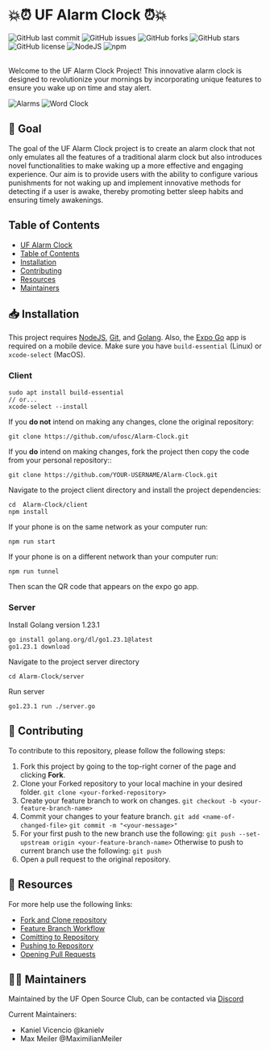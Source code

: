 # 💥⏰ UF Alarm Clock ⏰💥

![GitHub last commit](https://img.shields.io/github/last-commit/ufosc/Alarm-Clock)
![GitHub issues](https://img.shields.io/github/issues/ufosc/Alarm-Clock)
![GitHub forks](https://img.shields.io/github/forks/ufosc/Alarm-Clock)
![GitHub stars](https://img.shields.io/github/stars/ufosc/Alarm-Clock)
![GitHub license](https://img.shields.io/github/license/ufosc/Alarm-Clock)
![NodeJS](https://img.shields.io/badge/node-%3E%3D%2012.0.0-brightgreen)
![npm](https://img.shields.io/npm/v/npm)

<br/>
Welcome to the UF Alarm Clock Project! This innovative alarm clock is designed to revolutionize your mornings by incorporating unique features to ensure you wake up on time and stay alert.

![Alarms](https://github.com/user-attachments/assets/2bd6fc08-7ef1-49ab-bbcd-ae1ad0ae9121)
![Word Clock](https://github.com/user-attachments/assets/51b4c49e-3650-473b-881f-681e7d01a2aa)

## 🚀 Goal

The goal of the UF Alarm Clock project is to create an alarm clock that not only emulates all the features of a traditional alarm clock but also introduces novel functionalities to make waking up a more effective and engaging experience. Our aim is to provide users with the ability to configure various punishments for not waking up and implement innovative methods for detecting if a user is awake, thereby promoting better sleep habits and ensuring timely awakenings.

## Table of Contents

-   [UF Alarm Clock](#uf-alarm-clock)
-   [Table of Contents](#table-of-contents)
-   [Installation](#installation)
-   [Contributing](#contributing)
-   [Resources](#resources)
-   [Maintainers](#maintainers)

## 📥 Installation

This project requires [NodeJS](https://nodejs.org/en/), [Git](https://git-scm.com), and [Golang](https://go.dev/). Also, the [Expo Go](https://play.google.com/store/apps/details?id=host.exp.exponent&hl=en_US&gl=US) app is required on a mobile device. Make sure you have `build-essential` (Linux) or `xcode-select` (MacOS).

### Client

```
sudo apt install build-essential
// or...
xcode-select --install
```

If you **do not** intend on making any changes, clone the original repository:

```
git clone https://github.com/ufosc/Alarm-Clock.git
```

If you **do** intend on making changes, fork the project then copy the code from your personal repository::

```
git clone https://github.com/YOUR-USERNAME/Alarm-Clock.git
```

Navigate to the project client directory and install the project dependencies:

```
cd  Alarm-Clock/client
npm install
```

If your phone is on the same network as your computer run:

```
npm run start
```

If your phone is on a different network than your computer run:

```
npm run tunnel
```

Then scan the QR code that appears on the expo go app.

### Server

Install Golang version 1.23.1

```
go install golang.org/dl/go1.23.1@latest
go1.23.1 download
```

Navigate to the project server directory

```
cd Alarm-Clock/server
```

Run server

```
go1.23.1 run ./server.go
```

## 🤝 Contributing

To contribute to this repository, please follow the following steps:

1. Fork this project by going to the top-right corner of the page and clicking **Fork**.
2. Clone your Forked repository to your local machine in your desired folder.
   `git clone <your-forked-repository>`
3. Create your feature branch to work on changes.
   `git checkout -b <your-feature-branch-name>`
4. Commit your changes to your feature branch.
   `git add <name-of-changed-file>`
   `git commit -m "<your-message>"`
5. For your first push to the new branch use the following:
   `git push --set-upstream origin <your-feature-branch-name>`
   Otherwise to push to current branch use the following:
   `git push`
6. Open a pull request to the original repository.

## 🔗 Resources

For more help use the following links:

-   [Fork and Clone repository](https://docs.github.com/en/pull-requests/collaborating-with-pull-requests/working-with-forks/fork-a-repo)
-   [Feature Branch Workflow](https://www.atlassian.com/git/tutorials/comparing-workflows/feature-branch-workflow)
-   [Comitting to Repository](https://www.atlassian.com/git/tutorials/saving-changes/git-commit#:~:text=Commits%20can%20be%20thought%20of,committed%20to%20the%20local%20repository.)
-   [Pushing to Repository](https://github.com/git-guides/git-push)
-   [Opening Pull Requests](https://docs.github.com/en/pull-requests/collaborating-with-pull-requests/proposing-changes-to-your-work-with-pull-requests/creating-a-pull-request)

## 🧑‍💼 Maintainers

Maintained by the UF Open Source Club, can be contacted via [Discord](https://discord.gg/j9g5dqSVD8)

Current Maintainers:

-   Kaniel Vicencio @kanielv
-   Max Meiler @MaximilianMeiler
